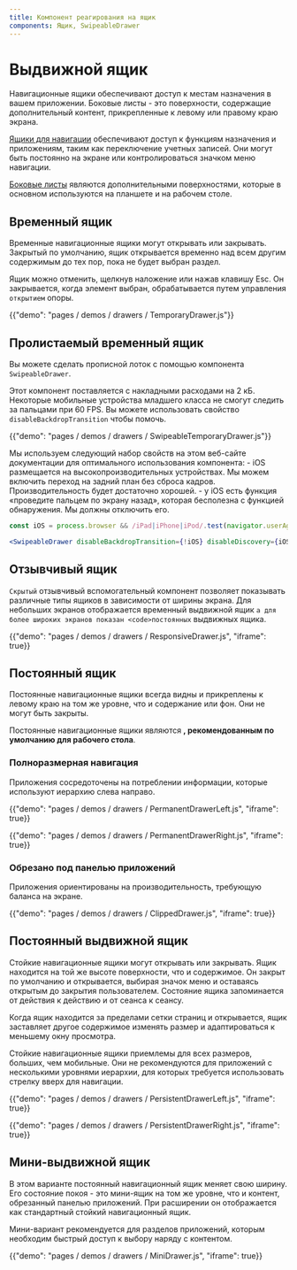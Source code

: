 ```yaml
---
title: Компонент реагирования на ящик
components: Ящик, SwipeableDrawer
---
```

# Выдвижной ящик

<p class="description">Навигационные ящики обеспечивают доступ к местам назначения в вашем приложении. Боковые листы - это поверхности, содержащие дополнительный контент, прикрепленные к левому или правому краю экрана.</p>

[Ящики для навигации](https://material.io/design/components/navigation-drawer.html) обеспечивают доступ к функциям назначения и приложениям, таким как переключение учетных записей. Они могут быть постоянно на экране или контролироваться значком меню навигации.

[Боковые листы](https://material.io/design/components/sheets-side.html) являются дополнительными поверхностями, которые в основном используются на планшете и на рабочем столе.

## Временный ящик

Временные навигационные ящики могут открывать или закрывать. Закрытый по умолчанию, ящик открывается временно над всем другим содержимым до тех пор, пока не будет выбран раздел.

Ящик можно отменить, щелкнув наложение или нажав клавишу Esc. Он закрывается, когда элемент выбран, обрабатывается путем управления `открытием` опоры.

{{"demo": "pages / demos / drawers / TemporaryDrawer.js"}}

## Пролистаемый временный ящик

Вы можете сделать прописной лоток с помощью компонента `SwipeableDrawer`.

Этот компонент поставляется с накладными расходами на 2 кБ. Некоторые мобильные устройства младшего класса не смогут следить за пальцами при 60 FPS. Вы можете использовать свойство `disableBackdropTransition` чтобы помочь.

{{"demo": "pages / demos / drawers / SwipeableTemporaryDrawer.js"}}

Мы используем следующий набор свойств на этом веб-сайте документации для оптимального использования компонента: - iOS размещается на высокопроизводительных устройствах. Мы можем включить переход на задний план без сброса кадров. Производительность будет достаточно хорошей. - у iOS есть функция «проведите пальцем по экрану назад», которая бесполезна с функцией обнаружения. Мы должны отключить его.

```jsx
const iOS = process.browser && /iPad|iPhone|iPod/.test(navigator.userAgent);

<SwipeableDrawer disableBackdropTransition={!iOS} disableDiscovery={iOS} />
```

## Отзывчивый ящик

`Скрытый` отзывчивый вспомогательный компонент позволяет показывать различные типы ящиков в зависимости от ширины экрана. Для небольших экранов отображается временный</code> выдвижной ящик `а для более широких экранов показан <code>постоянных` выдвижных ящика.

{{"demo": "pages / demos / drawers / ResponsiveDrawer.js", "iframe": true}}

## Постоянный ящик

Постоянные навигационные ящики всегда видны и прикреплены к левому краю на том же уровне, что и содержание или фон. Они не могут быть закрыты.

Постоянные навигационные ящики являются **, рекомендованным по умолчанию для рабочего стола**.

### Полноразмерная навигация

Приложения сосредоточены на потреблении информации, которые используют иерархию слева направо.

{{"demo": "pages / demos / drawers / PermanentDrawerLeft.js", "iframe": true}}

{{"demo": "pages / demos / drawers / PermanentDrawerRight.js", "iframe": true}}

### Обрезано под панелью приложений

Приложения ориентированы на производительность, требующую баланса на экране.

{{"demo": "pages / demos / drawers / ClippedDrawer.js", "iframe": true}}

## Постоянный выдвижной ящик

Стойкие навигационные ящики могут открывать или закрывать. Ящик находится на той же высоте поверхности, что и содержимое. Он закрыт по умолчанию и открывается, выбирая значок меню и оставаясь открытым до закрытия пользователем. Состояние ящика запоминается от действия к действию и от сеанса к сеансу.

Когда ящик находится за пределами сетки страниц и открывается, ящик заставляет другое содержимое изменять размер и адаптироваться к меньшему окну просмотра.

Стойкие навигационные ящики приемлемы для всех размеров, больших, чем мобильные. Они не рекомендуются для приложений с несколькими уровнями иерархии, для которых требуется использовать стрелку вверх для навигации.

{{"demo": "pages / demos / drawers / PersistentDrawerLeft.js", "iframe": true}}

{{"demo": "pages / demos / drawers / PersistentDrawerRight.js", "iframe": true}}

## Мини-выдвижной ящик

В этом варианте постоянный навигационный ящик меняет свою ширину. Его состояние покоя - это мини-ящик на том же уровне, что и контент, обрезанный панелью приложений. При расширении он отображается как стандартный стойкий навигационный ящик.

Мини-вариант рекомендуется для разделов приложений, которым необходим быстрый доступ к выбору наряду с контентом.

{{"demo": "pages / demos / drawers / MiniDrawer.js", "iframe": true}}